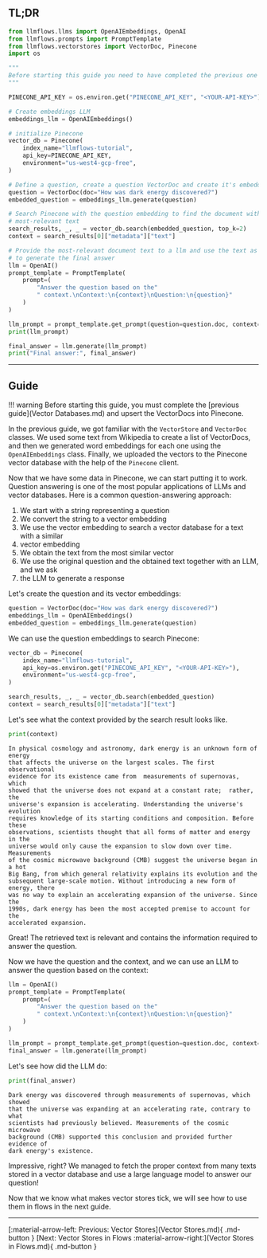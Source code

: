 ## TL;DR

```python
from llmflows.llms import OpenAIEmbeddings, OpenAI
from llmflows.prompts import PromptTemplate
from llmflows.vectorstores import VectorDoc, Pinecone
import os

"""
Before starting this guide you need to have completed the previous one and upsert the VectorDocs to Pinecone.
"""

PINECONE_API_KEY = os.environ.get("PINECONE_API_KEY", "<YOUR-API-KEY>")

# Create embeddings LLM
embeddings_llm = OpenAIEmbeddings()

# initialize Pinecone
vector_db = Pinecone(
    index_name="llmflows-tutorial",
    api_key=PINECONE_API_KEY,
    environment="us-west4-gcp-free",
)

# Define a question, create a question VectorDoc and create it's embeddings
question = VectorDoc(doc="How was dark energy discovered?")
embedded_question = embeddings_llm.generate(question)

# Search Pinecone with the question embedding to find the document with the
# most-relevant text
search_results, _, _ = vector_db.search(embedded_question, top_k=2)
context = search_results[0]["metadata"]["text"]

# Provide the most-relevant document text to a llm and use the text as a context
# to generate the final answer
llm = OpenAI()
prompt_template = PromptTemplate(
    prompt=(
        "Answer the question based on the"
        " context.\nContext:\n{context}\nQuestion:\n{question}"
    )
)

llm_prompt = prompt_template.get_prompt(question=question.doc, context=context)
print(llm_prompt)

final_answer = llm.generate(llm_prompt)
print("Final answer:", final_answer)

```
***
## Guide
!!! warning
    Before starting this guide, you must complete the 
    [previous guide](Vector Databases.md) and upsert the VectorDocs into Pinecone.

In the previous guide, we got familiar with the `VectorStore` and `VectorDoc` classes. 
We used some text from Wikipedia to create a list of VectorDocs, and then we generated 
word embeddings for each one using the `OpenAIEmbeddings` class. Finally, we uploaded 
the vectors to the Pinecone vector database with the help of the `Pinecone` client.

Now that we have some data in Pinecone, we can start putting it to work. Question 
answering is one of the most popular applications of LLMs and vector databases. 
Here is a common question-answering approach:

1. We start with a string representing a question
2. We convert the string to a vector embedding
3. We use the vector embedding to search a vector database for a text with a similar 
4. vector embedding
5. We obtain the text from the most similar vector
6. We use the original question and the obtained text together with an LLM, and we ask 
7. the LLM to generate a response

Let's create the question and its vector embeddings:

```python
question = VectorDoc(doc="How was dark energy discovered?")
embeddings_llm = OpenAIEmbeddings()
embedded_question = embeddings_llm.generate(question)
```

We can use the question embeddings to search Pinecone:

```python
vector_db = Pinecone(
    index_name="llmflows-tutorial",
    api_key=os.environ.get("PINECONE_API_KEY", "<YOUR-API-KEY>"),
    environment="us-west4-gcp-free",
)

search_results, _, _ = vector_db.search(embedded_question)
context = search_results[0]["metadata"]["text"]

```
Let's see what the context provided by the search result looks like.
```python
print(context)
```

```commandline
In physical cosmology and astronomy, dark energy is an unknown form of energy 
that affects the universe on the largest scales. The first observational 
evidence for its existence came from  measurements of supernovas, which 
showed that the universe does not expand at a constant rate;  rather, the 
universe's expansion is accelerating. Understanding the universe's evolution 
requires knowledge of its starting conditions and composition. Before these 
observations, scientists thought that all forms of matter and energy in the 
universe would only cause the expansion to slow down over time. Measurements 
of the cosmic microwave background (CMB) suggest the universe began in a hot 
Big Bang, from which general relativity explains its evolution and the 
subsequent large-scale motion. Without introducing a new form of energy, there
was no way to explain an accelerating expansion of the universe. Since the 
1990s, dark energy has been the most accepted premise to account for the 
accelerated expansion.

```
Great! The retrieved text is relevant and contains the information required to answer 
the question.

Now we have the question and the context, and we can use an LLM to answer the question 
based on the context:

```python
llm = OpenAI()
prompt_template = PromptTemplate(
    prompt=(
        "Answer the question based on the"
        " context.\nContext:\n{context}\nQuestion:\n{question}"
    )
)

llm_prompt = prompt_template.get_prompt(question=question.doc, context=context)
final_answer = llm.generate(llm_prompt)

```

Let's see how did the LLM do:
```python
print(final_answer)
```

```commandline
Dark energy was discovered through measurements of supernovas, which showed
that the universe was expanding at an accelerating rate, contrary to what 
scientists had previously believed. Measurements of the cosmic microwave 
background (CMB) supported this conclusion and provided further evidence of 
dark energy's existence.
```

Impressive, right? We managed to fetch the proper context from many texts stored in a 
vector database and use a large language model to answer our question!

Now that we know what makes vector stores tick, we will see how to use them in flows 
in the next guide.

***
[:material-arrow-left: Previous: Vector Stores](Vector Stores.md){ .md-button }
[Next: Vector Stores in Flows :material-arrow-right:](Vector Stores in Flows.md){ .md-button }
